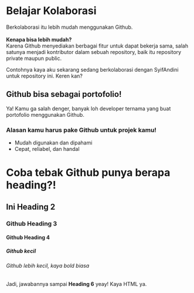 # Belajar Kolaborasi
Berkolaborasi itu lebih mudah menggunakan Github.<br>
<br>
**Kenapa bisa lebih mudah?**<br>
Karena Github menyediakan berbagai fitur untuk dapat bekerja sama, salah satunya menjadi kontributor dalam sebuah repository, baik itu repository private maupun public.

Contohnya kaya aku sekarang sedang berkolaborasi dengan SyifAndini untuk repository ini. Keren kan?

## Github bisa sebagai portofolio!
Ya! Kamu ga salah denger, banyak loh developer ternama yang buat portofolio menggunakan Github.
### Alasan kamu harus pake Github untuk projek kamu!
- Mudah digunakan dan dipahami
- Cepat, reliabel, dan handal

# Coba tebak Github punya berapa heading?!
## Ini Heading 2
### Github Heading 3
#### Github Heading 4
##### Github kecil
###### Github lebih kecil, kaya bold biasa
Jadi, jawabannya sampai **Heading 6** yeay! Kaya HTML ya.
